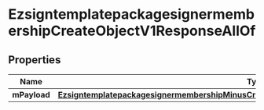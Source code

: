
# EzsigntemplatepackagesignermembershipCreateObjectV1ResponseAllOf

## Properties
Name | Type | Description | Notes
------------ | ------------- | ------------- | -------------
**mPayload** | [**EzsigntemplatepackagesignermembershipMinusCreateObjectMinusV1MinusResponseMinusMPayload**](EzsigntemplatepackagesignermembershipMinusCreateObjectMinusV1MinusResponseMinusMPayload.md) |  | 




